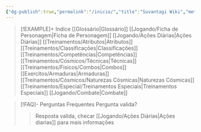 ```yaml
---
{"dg-publish":true,"permalink":"/inicio/","title":"Suvantagi Wiki","metatags":{"og:title":"Suvantagi Wiki","description":"Um RPG de fans para simular Saint Seiya!","og:image":"https://github.com/Pl1z3r/suvantagi-wiki/blob/main/src/site/img/user/imgs/main.png?raw=true"},"tags":["gardenEntry"]}
---
```




> [!EXAMPLE]+ Indice
> [[Glossário\|Glossário]]
> [[Jogando/Ficha de Personagem\|Ficha de Personagem]]
> [[Jogando/Ações Diárias\|Ações Diárias]]
> [[Treinamentos/Atributos\|Atributos]]
> [[Treinamentos/Classificações\|Classificações]]
> [[Treinamentos/Competências\|Competências]]
> [[Treinamentos/Cósmicos/Técnicas\|Técnicas]]
> [[Treinamentos/Fisicos/Combos\|Combos]]
> [[Exercitos/Armaduras\|Armaduras]]
>[[Treinamentos/Cósmicos/Naturezas Cósmicas\|Naturezas Cósmicas]]
>[[Treinamentos/Especial/Treinamentos Especiais\|Treinamentos Especiais]]
>[[Jogando/Combate\|Combate]]

> [!FAQ]- Perguntas Frequentes
> Pergunta valida?
> >Resposta valida, checar [[Jogando/Ações Diárias\|Ações diarias]] para mais informações
